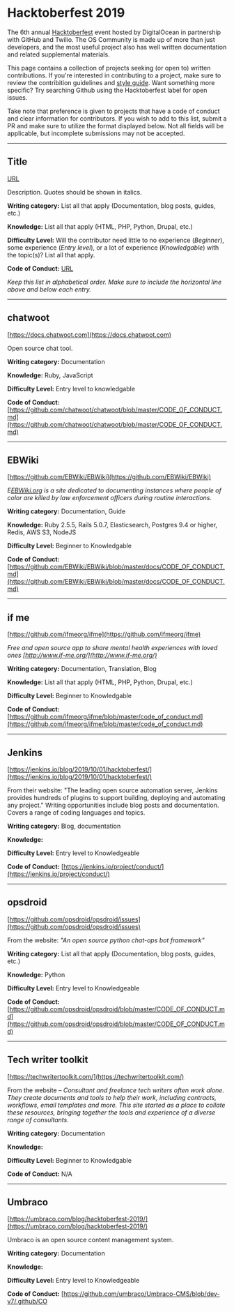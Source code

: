 # Hacktoberfest 2019
The 6th annual [Hacktoberfest](https://hacktoberfest.digitalocean.com) event hosted by DigitalOcean in partnership with GitHub and Twilio. The OS Community is made up of more than just developers, and the most useful project also has well written documentation and related supplemental materials.

This page contains a collection of projects seeking (or open to) written contributions. If you're interested in contributing to a project, make sure to review the contribition guidelines and [style guide](/styleguides.md). Want something more specific? Try searching Github using the Hacktoberfest label for open issues.

Take note that preference is given to projects that have a code of conduct and clear information for contributors. If you wish to add to this list, submit a PR and make sure to utilize the format displayed below. Not all fields will be applicable, but incomplete submissions may not be accepted.

---

## Title
[URL](URL)

Description. Quotes should be shown in italics.  

**Writing category:** List all that apply (Documentation, blog posts, guides, etc.)

**Knowledge:** List all that apply (HTML, PHP, Python, Drupal, etc.)

**Difficulty Level:** Will the contributor need little to no experience (*Beginner*), some experience (*Entry level*), or a lot of experience (*Knowledgable*) with the topic(s)? List all that apply.

**Code of Conduct:** [URL](URL)

*Keep this list in alphabetical order. Make sure to include the horizontal line above and below each entry.*

___

## chatwoot
[https://docs.chatwoot.com](https://docs.chatwoot.com)

Open source chat tool.  

**Writing category:** Documentation

**Knowledge:** Ruby, JavaScript

**Difficulty Level:** Entry level to knowledgable

**Code of Conduct:** [https://github.com/chatwoot/chatwoot/blob/master/CODE_OF_CONDUCT.md](https://github.com/chatwoot/chatwoot/blob/master/CODE_OF_CONDUCT.md)

___

## EBWiki
[https://github.com/EBWiki/EBWiki](https://github.com/EBWiki/EBWiki)

*E[EBWiki.org](BWiki.org) is a site dedicated to documenting instances where people of color are killed by law enforcement officers during routine interactions.* 

**Writing category:** Documentation, Guide

**Knowledge:** Ruby 2.5.5, Rails 5.0.7, Elasticsearch, Postgres 9.4 or higher, Redis, AWS S3, NodeJS

**Difficulty Level:** Beginner to Knowledgable

**Code of Conduct:** [https://github.com/EBWiki/EBWiki/blob/master/docs/CODE_OF_CONDUCT.md](https://github.com/EBWiki/EBWiki/blob/master/docs/CODE_OF_CONDUCT.md)

___

## if me
[https://github.com/ifmeorg/ifme](https://github.com/ifmeorg/ifme)

*Free and open source app to share mental health experiences with loved ones [http://www.if-me.org/](http://www.if-me.org/)*  

**Writing category:** Documentation, Translation, Blog

**Knowledge:** List all that apply (HTML, PHP, Python, Drupal, etc.)

**Difficulty Level:** Beginner to Knowledgable

**Code of Conduct:** [https://github.com/ifmeorg/ifme/blob/master/code_of_conduct.md](https://github.com/ifmeorg/ifme/blob/master/code_of_conduct.md)

___

## Jenkins
[https://jenkins.io/blog/2019/10/01/hacktoberfest/](https://jenkins.io/blog/2019/10/01/hacktoberfest/)

From their website: "The leading open source automation server, Jenkins provides hundreds of plugins to support building, deploying and automating any project." Writing opportunities include blog posts and documentation. Covers a range of coding languages and topics. 

**Writing category:** Blog, documentation

**Knowledge:** 

**Difficulty Level:** Entry level to Knowledgeable

**Code of Conduct:** [https://jenkins.io/project/conduct/](https://jenkins.io/project/conduct/)

___

## opsdroid
[https://github.com/opsdroid/opsdroid/issues](https://github.com/opsdroid/opsdroid/issues)

From the website: *"An open source python chat-ops bot framework"*  

**Writing category:** List all that apply (Documentation, blog posts, guides, etc.)

**Knowledge:** Python

**Difficulty Level:** Entry level to Knowledgeable

**Code of Conduct:** [https://github.com/opsdroid/opsdroid/blob/master/CODE_OF_CONDUCT.md](https://github.com/opsdroid/opsdroid/blob/master/CODE_OF_CONDUCT.md)

---

## Tech writer toolkit
[https://techwritertoolkit.com/](https://techwritertoolkit.com/)

From the website – *Consultant and freelance tech writers often work alone. They create documents and tools to help their work, including contracts, workflows, email templates and more. This site started as a place to collate these resources, bringing together the tools and experience of a diverse range of consultants.*  

**Writing category:** Documentation

**Knowledge:** 

**Difficulty Level:** Beginner to Knowledgable

**Code of Conduct:** N/A

___


## Umbraco
[https://umbraco.com/blog/hacktoberfest-2019/](https://umbraco.com/blog/hacktoberfest-2019/)

Umbraco is an open source content management system.  

**Writing category:** Documentation

**Knowledge:** 

**Difficulty Level:** Entry level to Knowledgeable

**Code of Conduct:** [https://github.com/umbraco/Umbraco-CMS/blob/dev-v7/.github/CO
